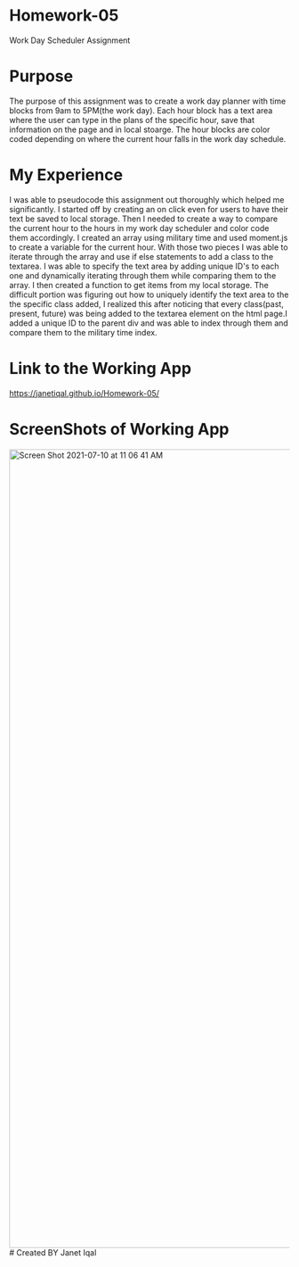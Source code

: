 # Homework-05
Work Day Scheduler Assignment

# Purpose
The purpose of this assignment was to create a work day planner with time blocks from 9am to 5PM(the work day). Each hour block has a text area where the user can type in the plans of the specific hour, save that information on the page and in local stoarge. The hour blocks are color coded depending on where the current hour falls in the work day schedule. 
# My Experience
I was able to pseudocode this assignment out thoroughly which helped me significantly. I started off by creating an on click even for users to have their text be saved to local storage. Then I needed to create a way to compare the current hour to the hours in my work day scheduler and color code them accordingly. I created an array using military time and used moment.js to create a variable for the current hour. With those two pieces I was able to iterate through the array and use if else statements to add a class to the textarea. I was able to specify the text area by adding unique ID's to each one and dynamically iterating through them while comparing them to the array. I then created a function to get items from my local storage. The difficult portion was figuring out how to uniquely identify the text area to the the specific class added, I realized this after noticing that every class(past, present, future) was being added to the textarea element on the html page.I added a unique ID to the parent div and was able to index through them and compare them to the military time index. 
# Link to the Working App
 https://janetiqal.github.io/Homework-05/
# ScreenShots of Working App
<img width="1432" alt="Screen Shot 2021-07-10 at 11 06 41 AM" src="https://user-images.githubusercontent.com/84414488/125170989-ffd91100-e16e-11eb-90be-4ec9c6790902.png">
# Created BY
Janet Iqal 
